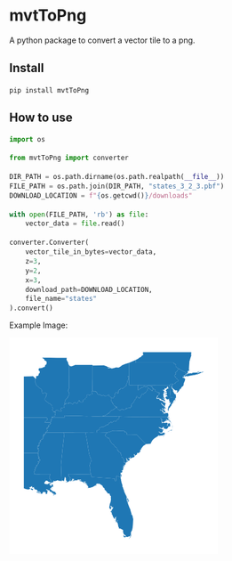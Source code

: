 # mvtToPng

A python package to convert a vector tile to a png.

## Install
`pip install mvtToPng`

## How to use
```python
import os

from mvtToPng import converter

DIR_PATH = os.path.dirname(os.path.realpath(__file__))
FILE_PATH = os.path.join(DIR_PATH, "states_3_2_3.pbf")
DOWNLOAD_LOCATION = f"{os.getcwd()}/downloads"

with open(FILE_PATH, 'rb') as file:
    vector_data = file.read()

converter.Converter(
    vector_tile_in_bytes=vector_data,
    z=3,
    y=2,
    x=3,
    download_path=DOWNLOAD_LOCATION,
    file_name="states"
).convert()


```

Example Image:

![State](images/states.png)
